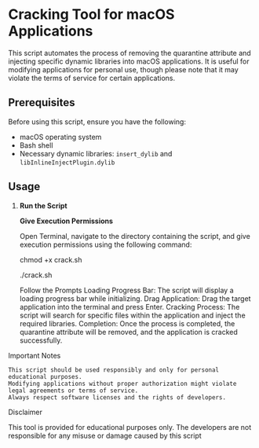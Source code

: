# Cracking Tool for macOS Applications

This script automates the process of removing the quarantine attribute and injecting specific dynamic libraries into macOS applications. It is useful for modifying applications for personal use, though please note that it may violate the terms of service for certain applications.

## Prerequisites

Before using this script, ensure you have the following:

- macOS operating system
- Bash shell
- Necessary dynamic libraries: `insert_dylib` and `libInlineInjectPlugin.dylib`

## Usage

1. **Run the Script**

   **Give Execution Permissions**

   Open Terminal, navigate to the directory containing the script, and give execution permissions using the following command:

   chmod +x crack.sh

   ./crack.sh

    Follow the Prompts
        Loading Progress Bar: The script will display a loading progress bar while initializing.
        Drag Application: Drag the target application into the terminal and press Enter.
        Cracking Process: The script will search for specific files within the application and inject the required libraries.
        Completion: Once the process is completed, the quarantine attribute will be removed, and the application is cracked successfully.

Important Notes

    This script should be used responsibly and only for personal educational purposes.
    Modifying applications without proper authorization might violate legal agreements or terms of service.
    Always respect software licenses and the rights of developers.

Disclaimer

This tool is provided for educational purposes only. The developers are not responsible for any misuse or damage caused by this script
